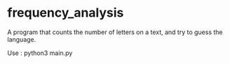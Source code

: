 # frequency_analysis
A program that counts the number of letters on a text, and try to guess the language.

Use : python3 main.py <path to file containing text data>
